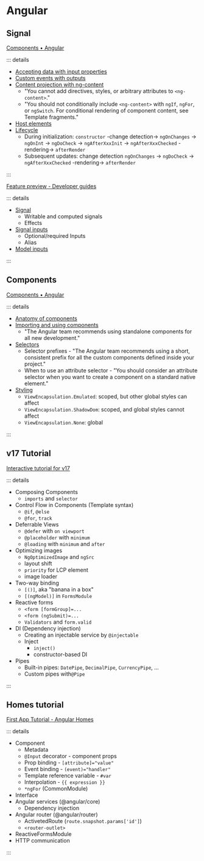 # Angular <Tag variant="brand" value='5.5 h' />

## Signal <Tag value="1 h" />

<Timestamp value="March 1, 2024" />

[Components • Angular](https://angular.dev/guide/components)

::: details

- [Accepting data with input properties](https://angular.dev/guide/components/inputs)
- [Custom events with outputs](https://angular.dev/guide/components/outputs)
- [Content projection with ng-content](https://angular.dev/guide/components/content-projection)
  - "You cannot add directives, styles, or arbitrary attributes to `<ng-content>`."
  - "You should not conditionally include `<ng-content>` with `ngIf`, `ngFor`, or `ngSwitch`. For conditional rendering of component content, see Template fragments."
- [Host elements](https://angular.dev/guide/components/host-elements)
- [Lifecycle](https://angular.dev/guide/components/lifecycle)
  - During initialization: `constructor` -change detection-> `ngOnChanges` -> `ngOnInt` -> `ngDoCheck` -> `ngAfterXxxInit` -> `ngAfterXxxChecked` -rendering-> `afterRender`
  - Subsequent updates: change detection `ngOnChanges` -> `ngDoCheck` -> `ngAfterXxxChecked` -rendering-> `afterRender`

:::

[Feature preview - Developer guides](https://angular.io/guide/signals)

::: details

- [Signal](https://angular.io/guide/signals)
  - Writable and computed signals
  - Effects
- [Signal inputs](https://angular.io/guide/signal-inputs)
  - Optional/required Inputs
  - Alias
- [Model inputs](https://angular.io/guide/model-inputs)

:::

## Components <Tag value="0.5 h" />

<Timestamp value="January 28, 2024" />

[Components • Angular](https://angular.dev/guide/components)

::: details

- [Anatomy of components](https://angular.dev/guide/components)
- [Importing and using components](https://angular.dev/guide/components/importing)
  - "The Angular team recommends using standalone components for all new development."
- [Selectors](https://angular.dev/guide/components/selectors)
  - Selector prefixes - "The Angular team recommends using a short, consistent prefix for all the custom components defined inside your project."
  - When to use an attribute selector - "You should consider an attribute selector when you want to create a component on a standard native element."
- [Styling](https://angular.dev/guide/components/styling)
  - `ViewEncapsulation.Emulated`: scoped, but other global styles can affect
  - `ViewEncapsulation.ShadowDom`: scoped, and global styles cannot affect
  - `ViewEncapsulation.None`: global

:::

## v17 Tutorial <Tag value="1.5 h" />

<Timestamp value="January 27, 2024" />

[Interactive tutorial for v17](https://angular.dev/tutorials/learn-angular)

::: details

- Composing Components
  - `imports` and `selector`
- Control Flow in Components (Template syntax)
  - `@if`, `@else`
  - `@for`, `track`
- Deferrable Views
  - `@defer` with `on viewport`
  - `@placeholder` with `minimum`
  - `@loading` with `minimum` and `after`
- Optimizing images
  - `NgOptimizedImage` and `ngSrc`
  - layout shift
  - `priority` for LCP element
  - image loader
- Two-way binding
  - `[()]`, aka "banana in a box"
  - `[(ngModel)]` in `FormsModule`
- Reactive forms
  - `<form [formGroup]=...`
  - `<form (ngSubmit)=...`
  - `Validators` and `form.valid`
- DI (Dependency injection)
  - Creating an injectable service by `@injectable`
  - Inject
    - `inject()`
    - constructor-based DI
- Pipes
  - Built-in pipes: `DatePipe`, `DecimalPipe`, `CurrencyPipe`, ...
  - Custom pipes with`@Pipe`

:::

## Homes tutorial <Tag value="2.5 h" />

<Timestamp value="January 26, 2024" />

[First App Tutorial - Angular Homes](https://angular.io/tutorial/first-app)

::: details

- Component
  - Metadata
  - `@Input` decorator - component props
  - Prop binding - `[attribute]="value"`
  - Event binding - `(event)="handler"`
  - Template reference variable - `#var`
  - Interpolation - `{{ expression }}`
  - `*ngFor` (CommonModule)
- Interface
- Angular services (@angular/core)
  - Dependency injection
- Angular router (@angular/router)
  - ActivetedRoute (`route.snapshot.params['id']`)
  - `<router-outlet>`
- ReactiveFormsModule
- HTTP communication

:::
